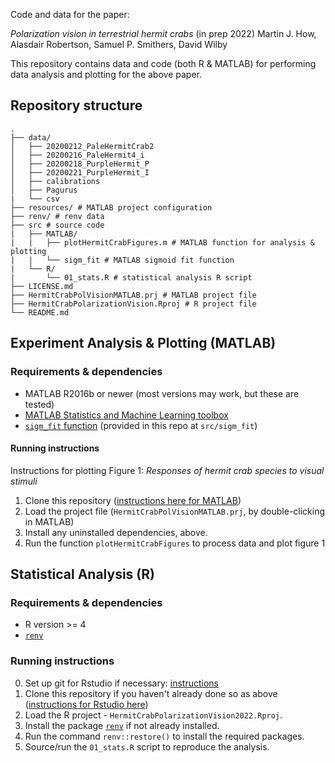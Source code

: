 Code and data for the paper:

*Polarization vision in terrestrial hermit crabs* (in prep 2022) Martin J. How, Alasdair Robertson, Samuel P. Smithers, David Wilby

This repository contains data and code (both R & MATLAB) for performing data analysis and plotting for the above paper.

## Repository structure

    .
    ├── data/
    │   ├── 20200212_PaleHermitCrab2
    │   ├── 20200216_PaleHermit4_i
    │   ├── 20200218_PurpleHermit_P
    │   ├── 20200221_PurpleHermit_I
    │   ├── calibrations
    │   ├── Pagurus
    |   └── csv
    ├── resources/ # MATLAB project configuration
    ├── renv/ # renv data
    ├── src # source code
    |   ├── MATLAB/
    |   |   ├── plotHermitCrabFigures.m # MATLAB function for analysis & plotting
    |   |   └── sigm_fit # MATLAB sigmoid fit function
    |   └── R/
    |       └── 01_stats.R # statistical analysis R script
    ├── LICENSE.md
    ├── HermitCrabPolVisionMATLAB.prj # MATLAB project file
    ├── HermitCrabPolarizationVision.Rproj # R project file
    └── README.md

## Experiment Analysis & Plotting (MATLAB)

### Requirements & dependencies

-   MATLAB R2016b or newer (most versions may work, but these are tested)
-   [MATLAB Statistics and Machine Learning toolbox](https://uk.mathworks.com/products/statistics.html)
-   [`sigm_fit` function](https://uk.mathworks.com/matlabcentral/fileexchange/42641-sigm_fit) (provided in this repo at `src/sigm_fit`)

#### Running instructions

Instructions for plotting Figure 1: *Responses of hermit crab species to visual stimuli*

1.  Clone this repository ([instructions here for MATLAB](https://uk.mathworks.com/help/simulink/ug/clone-git-repository.html))
2.  Load the project file (`HermitCrabPolVisionMATLAB.prj`, by double-clicking in MATLAB)
3.  Install any uninstalled dependencies, above.
4.  Run the function `plotHermitCrabFigures` to process data and plot figure 1

## Statistical Analysis (R)

### Requirements & dependencies

-   R version \>= 4
-   [`renv`](https://rstudio.github.io/renv/articles/renv.html)

### Running instructions

0.  Set up git for Rstudio if necessary: [instructions](https://jennybc.github.io/2014-05-12-ubc/ubc-r/session03_git.html)
1.  Clone this repository if you haven't already done so as above ([instructions for Rstudio here](https://datacarpentry.org/rr-version-control/03-git-in-rstudio/index.html))
2. Load the R project - `HermitCrabPolarizationVision2022.Rproj`.
3.  Install the package [`renv`](https://rstudio.github.io/renv/articles/renv.html) if not already installed.
4.  Run the command `renv::restore()` to install the required packages.
5.  Source/run the `01_stats.R` script to reproduce the analysis.
